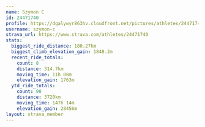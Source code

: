 ```yaml
---
name: Szymon C
id: 24471740
profile: https://dgalywyr863hv.cloudfront.net/pictures/athletes/24471740/7213253/3/large.jpg
username: szymon-c
strava_url: https://www.strava.com/athletes/24471740
stats:
  biggest_ride_distance: 180.27km
  biggest_climb_elevation_gain: 1848.2m
  recent_ride_totals:
    count: 8
    distance: 314.7km
    moving_time: 11h 08m
    elevation_gain: 1763m
  ytd_ride_totals:
    count: 90
    distance: 3720km
    moving_time: 147h 14m
    elevation_gain: 28456m
layout: strava_member
--- 
```

